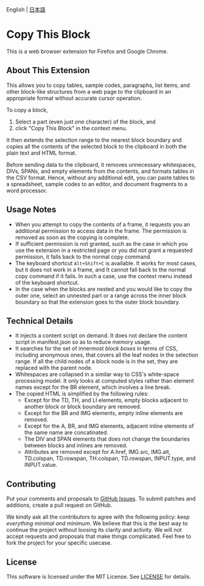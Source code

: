 English | [日本語](README.ja.md)

# Copy This Block

This is a web browser extension for Firefox and Google Chrome.

## About This Extension

This allows you to copy tables, sample codes, paragraphs, list items,
and other block-like structures from a web page to the clipboard in an
appropriate format without accurate cursor operation.

To copy a block,

1. Select a part (even just one character) of the block, and
2. click "Copy This Block" in the context menu.

It then extends the selection range to the nearest block boundary and
copies all the contents of the selected block to the clipboard in both
the plain text and HTML format.

Before sending data to the clipboard, it removes unnecessary
whitespaces, DIVs, SPANs, and empty elements from the contents, and
formats tables in the CSV format.  Hence, without any additional edit,
you can paste tables to a spreadsheet, sample codes to an editor, and
document fragments to a word processor.

## Usage Notes

* When you attempt to copy the contents of a frame, it requests you an
  additional permission to access data in the frame.  The permission
  is removed as soon as the copying is complete.
* If sufficient permission is not granted, such as the case in which
  you use the extension in a restricted page or you did not grant a
  requested permission, it falls back to the normal copy command.
* The keyboard shortcut `Alt+Shift+C` is available.  It works for most
  cases, but it does not work in a frame, and It cannot fall back to
  the normal copy command if it fails.  In such a case, use the
  context menu instead of the keyboard shortcut.
* In the case when the blocks are nested and you would like to copy
  the outer one, select an unnested part or a range across the inner
  block boundary so that the extension goes to the outer block boundary.

## Technical Details

* It injects a content script on demand.  It does not declare the
  content script in manifest.json so as to reduce memory usage.
* It searches for the set of innermost *block boxes* in terms of
  CSS, including anonymous ones, that covers all the leaf nodes in the
  selection range.  If all the child nodes of a block node is in the
  set, they are replaced with the parent node.
* Whitespaces are collapsed in a similar way to CSS's white-space
  processing model.  It only looks at computed styles rather than
  element names except for the BR element, which involves a line
  break.
* The copied HTML is simplified by the following rules:
  * Except for the TD, TH, and LI elements, empty blocks adjacent to
    another block or block boundary are removed.
  * Except for the BR and IMG elements, empty inline elements are
    removed.
  * Except for the A, BR, and IMG elements, adjacent inline elements
    of the same name are concatinated.
  * The DIV and SPAN elements that does not change the boundaries
    between blocks and inlines are removed.
  * Attributes are removed except for A.href, IMG.src, IMG.alt,
    TD.colspan, TD.rowspan, TH.colspan, TD.rowspan, INPUT.type, and
    INPUT.value.

## Contributing

Put your comments and proposals to [GitHub Issues].
To submit patches and additions, create a pull request on GitHub.

We kindly ask all the contributors to agree with the following policy:
*keep everything minimal and minimum*.  We believe that this is the
best way to continue the project without loosing its clarity and
activity.  We will not accept requests and proposals that make things
complicated.  Feel free to fork the project for your specific usecase.

## License

This software is licensed under the MIT License.  See [LICENSE] for
details.


[GitHub Issues]: https://github.com/uenoB/copy_this_block/issues
[LICENSE]: LICENSE
